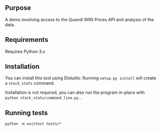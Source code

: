 ## Purpose

A demo involving access to the Quandl WIKI Prices API and analysis of the data.

## Requirements

Requires Python 3.x

## Installation 

You can install this tool using Distutils: Running `setup.py install` will create a `stock_stats` command. 

Installation is not required, you can also run the program in-place with `python stock_stats/command_line.py` .

## Running tests

`python -m unittest tests/*`